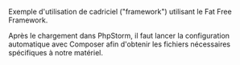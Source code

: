 Exemple d'utilisation de cadriciel ("framework") utilisant le Fat Free Framework.

Après le chargement dans PhpStorm, il faut lancer la configuration automatique avec Composer afin d'obtenir les fichiers nécessaires spécifiques à notre matériel.
